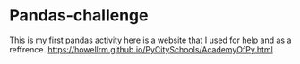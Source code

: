 # Pandas-challenge
This is my first pandas activity 
here is a website that I used for help and as a reffrence.
https://howellrm.github.io/PyCitySchools/AcademyOfPy.html
